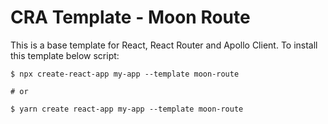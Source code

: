 # CRA Template - Moon Route

This is a base template for React, React Router and Apollo Client. To install this template below script:
```shell
$ npx create-react-app my-app --template moon-route

# or

$ yarn create react-app my-app --template moon-route
```
